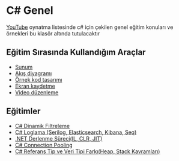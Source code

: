 # C# Genel
[YouTube](https://www.youtube.com/playlist?list=PLBEMB-Eql15t2u11zT4TzNPmTC04SIWue) oynatma listesinde c# için çekilen genel eğitim konuları ve örnekleri bu klasör altında tutulacaktır

## Eğitim Sırasında Kullandığım Araçlar
- [Sunum](https://www.canva.com) 
- [Akış diyagramı](https://app.diagrams.net)
- [Örnek kod tasarımı](https://carbon.now.sh/)
- [Ekran kaydetme](https://www.easeus.com/screen-recorder)
- [Video düzenleme](https://multimedia.easeus.com/video-editor)

## Eğitimler

- [C# Dinamik Filtreleme](https://www.youtube.com/watch?v=iz7pJXDe3VI&list=PLBEMB-Eql15t2u11zT4TzNPmTC04SIWue&index=1)
- [C# Loglama (Serilog, Elasticsearch, Kibana, Seq)](https://www.youtube.com/watch?v=KPNNDco4KPQ&list=PLBEMB-Eql15t2u11zT4TzNPmTC04SIWue&index=2)
- [.NET Derlenme Süreci(IL, CLR, JIT)](https://www.youtube.com/watch?v=Q4S_MVyugWM&list=PLBEMB-Eql15t2u11zT4TzNPmTC04SIWue&index=3)
- [C# Connection Pooling](https://www.youtube.com/watch?v=CGef3MTWW_A&list=PLBEMB-Eql15t2u11zT4TzNPmTC04SIWue&index=4)
- [C# Referans Tip ve Veri Tipi Farkı(Heap, Stack Kavramları)]()
